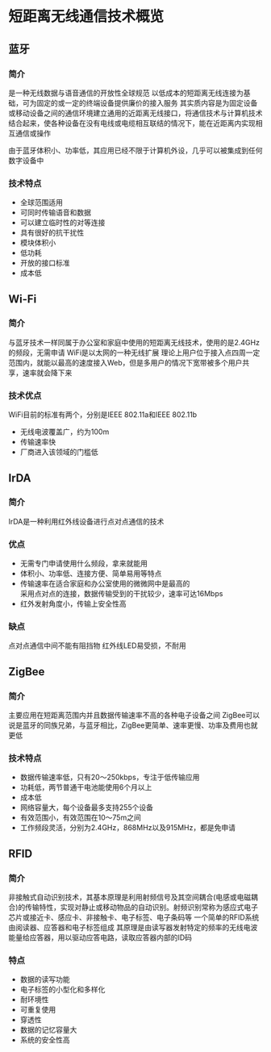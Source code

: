 # 短距离无线通信技术概览
## 蓝牙
### 简介
是一种无线数据与语音通信的开放性全球规范
以低成本的短距离无线连接为基础，可为固定的或一定的终端设备提供廉价的接入服务
其实质内容是为固定设备或移动设备之间的通信环境建立通用的近距离无线接口，将通信技术与计算机技术结合起来，使各种设备在没有电线或电缆相互联结的情况下，能在近距离内实现相互通信或操作

由于蓝牙体积小、功率低，其应用已经不限于计算机外设，几乎可以被集成到任何数字设备中

### 技术特点
+ 全球范围适用
+ 可同时传输语音和数据
+ 可以建立临时性的对等连接
+ 具有很好的抗干扰性
+ 模块体积小
+ 低功耗
+ 开放的接口标准
+ 成本低

## Wi-Fi
### 简介
与蓝牙技术一样同属于办公室和家庭中使用的短距离无线技术，使用的是2.4GHz的频段，无需申请
WiFi是以太网的一种无线扩展
理论上用户位于接入点四周一定范围内，就能以最高的速度接入Web，但是多用户的情况下宽带被多个用户共享，速率就会降下来


### 技术优点
WiFi目前的标准有两个，分别是IEEE 802.11a和IEEE 802.11b
+ 无线电波覆盖广，约为100m
+ 传输速率快
+ 厂商进入该领域的门槛低

## IrDA
### 简介
IrDA是一种利用红外线设备进行点对点通信的技术

### 优点
+ 无需专门申请使用什么频段，拿来就能用
+ 体积小、功率低、连接方便、简单易用等特点
+ 传输速率在适合家庭和办公室使用的微微网中是最高的</br>采用点对点的连接，数据传输受到的干扰较少，速率可达16Mbps
+ 红外发射角度小，传输上安全性高

### 缺点
点对点通信中间不能有阻挡物
红外线LED易受损，不耐用


## ZigBee
### 简介
主要应用在短距离范围内并且数据传输速率不高的各种电子设备之间
ZigBee可以说是蓝牙的同族兄弟，与蓝牙相比，ZigBee更简单、速率更慢、功率及费用也就更低

### 技术特点
+ 数据传输速率低，只有20～250kbps，专注于低传输应用
+ 功耗低，两节普通干电池能使用6个月以上
+ 成本低
+ 网络容量大，每个设备最多支持255个设备
+ 有效范围小，有效范围在10～75m之间
+ 工作频段灵活，分别为2.4GHz，868MHz以及915MHz，都是免申请

## RFID
### 简介
非接触式自动识别技术，其基本原理是利用射频信号及其空间耦合(电感或电磁耦合)的传输特性，实现对静止或移动物品的自动识别。射频识别常称为感应式电子芯片或接近卡、感应卡、非接触卡、电子标签、电子条码等
一个简单的RFID系统由阅读器、应答器和电子标签组成
其原理是由读写器发射特定的频率的无线电波能量给应答器，用以驱动应答电路，读取应答器内部的ID码

### 特点
+ 数据的读写功能
+ 电子标签的小型化和多样化
+ 耐环境性
+ 可重复使用
+ 穿透性
+ 数据的记忆容量大
+ 系统的安全性高




